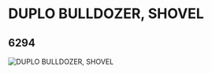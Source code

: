 # DUPLO BULLDOZER, SHOVEL
## 6294
![DUPLO BULLDOZER, SHOVEL](https://lc-www-live-s.legocdn.com/media/bricks/5/2/629424.jpg)